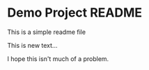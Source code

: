 # Demo Project README

This is a simple readme file

This is new text...

I hope this isn't much of a problem.